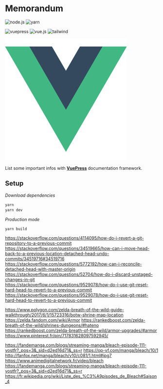 # Memorandum

![node.js](https://img.shields.io/static/v1?label=Node.js&message=v12.15&color=339933&style=flat-square&logo=node.js&logoColor=white)
![yarn](https://img.shields.io/static/v1?label=Yarn&message=v1.22&color=2C8EBB&style=flat-square&logo=yarn&logoColor=white)

![vuepress](https://img.shields.io/static/v1?label=Vuepress&message=v1.5&color=4fc08d&style=flat-square&logo=vue.js&logoColor=white)
![vue.js](https://img.shields.io/static/v1?label=Vue.js&message=v2.6&color=4fc08d&style=flat-square&logo=vue.js&logoColor=white)
![tailwind](https://img.shields.io/static/v1?label=Tailwind%20CSS&message=v1.4&color=38B2AC&style=flat-square&logo=tailwind-css&logoColor=white)

![memorandum](docs/.vuepress/public/logo.png)

List some important infos with [**VuePress**](https://vuepress.vuejs.org/) documentation framework.

## **Setup**

*Download dependencies*

```bash
yarn
yarn dev
```

*Production mode*

```bash
yarn build
```

<https://stackoverflow.com/questions/4114095/how-do-i-revert-a-git-repository-to-a-previous-commit>  
<https://stackoverflow.com/questions/34519665/how-can-i-move-head-back-to-a-previous-location-detached-head-undo-commits/34519716#34519716>  
<https://stackoverflow.com/questions/5772192/how-can-i-reconcile-detached-head-with-master-origin>  
<https://stackoverflow.com/questions/52704/how-do-i-discard-unstaged-changes-in-git>  
<https://stackoverflow.com/questions/9529078/how-do-i-use-git-reset-hard-head-to-revert-to-a-previous-commit>  
<https://stackoverflow.com/questions/9529078/how-do-i-use-git-reset-hard-head-to-revert-to-a-previous-commit>  

<https://www.polygon.com/zelda-breath-of-the-wild-guide-walkthrough/2017/6/1/15723316/botw-shrine-map-location>
<https://zelda.fandom.com/wiki/Armor>
<https://rankedboost.com/zelda-breath-of-the-wild/shrines-dungeons/#hateno>
<https://rankedboost.com/zelda-breath-of-the-wild/armor-upgrades/#armor>
<https://www.pinterest.fr/pin/717831628097592945/>

<https://fandemanga.com/blogs/streaming-manga/bleach-episode-111-vostfr?_pos=3&_sid=d2ed16d71&_ss=r>
<https://op-vf.com/manga/bleach/10/1>
<http://fanfox.net/manga/bleach/v10/c081/1.html#ipg7>
<https://www.animedigitalnetwork.fr/video/bleach>
<https://fandemanga.com/blogs/streaming-manga/bleach-episode-111-vostfr?_pos=3&_sid=d2ed16d71&_ss=r>
<https://fr.wikipedia.org/wiki/Liste_des_%C3%A9pisodes_de_Bleach#Saison_4>
